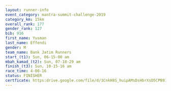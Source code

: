 ```yaml
---
layout: runner-info 
event_category: mantra-summit-challenge-2019 
category_km: 15km 
overall_rank: 177
gender_rank: 127
bib: 916
first_name: Yusman
last_name: Effendi
gender: M
team_name: Bank Jatim Runners
start_(t1): Sun, 06-15-00 am
mbah_kamad_(t2): Sun, 07-18-29 am
finish_(t3): Sun, 10-15-16 am
race_time: 4-00-16
status: FINISHER
certficate: https:drive.google.com/file/d/1CnkH8S_huipAMsDsHbrXsD5CPB9I2EJ2/view?usp=sharing
---
```

